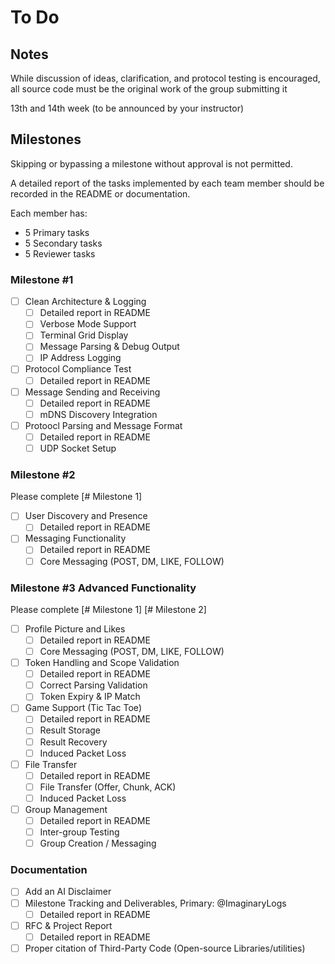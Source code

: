 
# To Do

## Notes

While discussion of ideas, clarification, and protocol testing is encouraged, all source code must be the original work of the group submitting it

13th and 14th week (to be announced by your instructor)

## Milestones

Skipping or bypassing a milestone without approval is not permitted.

A detailed report of the tasks implemented by each team member should be recorded in the README or documentation.

Each member has:

- 5 Primary tasks
- 5 Secondary tasks
- 5 Reviewer tasks

### Milestone #1

- [ ] Clean Architecture & Logging
  - [ ] Detailed report in README
  - [ ] Verbose Mode Support
  - [ ] Terminal Grid Display
  - [ ] Message Parsing & Debug Output
  - [ ] IP Address Logging
- [ ] Protocol Compliance Test
  - [ ] Detailed report in README
- [ ] Message Sending and Receiving
  - [ ] Detailed report in README
  - [ ] mDNS Discovery Integration
- [ ] Protoocl Parsing and Message Format
  - [ ] Detailed report in README
  - [ ] UDP Socket Setup

### Milestone #2

Please complete [# Milestone 1]

- [ ] User Discovery and Presence
  - [ ] Detailed report in README
- [ ] Messaging Functionality
  - [ ] Detailed report in README
  - [ ] Core Messaging (POST, DM, LIKE, FOLLOW)

### Milestone #3 Advanced Functionality

Please complete [# Milestone 1] [# Milestone 2]

- [ ] Profile Picture and Likes
  - [ ] Detailed report in README
  - [ ] Core Messaging (POST, DM, LIKE, FOLLOW)
- [ ] Token Handling and Scope Validation
  - [ ] Detailed report in README
  - [ ] Correct Parsing Validation
  - [ ] Token Expiry & IP Match
- [ ] Game Support (Tic Tac Toe)
  - [ ] Detailed report in README
  - [ ] Result Storage
  - [ ] Result Recovery
  - [ ] Induced Packet Loss
- [ ] File Transfer
  - [ ] Detailed report in README
  - [ ] File Transfer (Offer, Chunk, ACK)
  - [ ] Induced Packet Loss
- [ ] Group Management
  - [ ] Detailed report in README
  - [ ] Inter-group Testing
  - [ ] Group Creation / Messaging

### Documentation

- [ ] Add an AI Disclaimer
- [ ] Milestone Tracking and Deliverables, Primary: @ImaginaryLogs
  - [ ] Detailed report in README
- [ ] RFC & Project Report
  - [ ] Detailed report in README
- [ ] Proper citation of Third-Party Code (Open-source Libraries/utilities)
